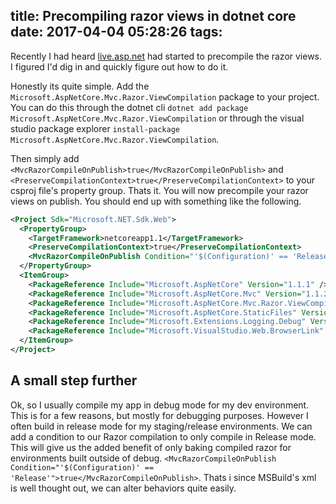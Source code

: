 title: Precompiling razor views in dotnet core
date: 2017-04-04 05:28:26
tags:
---

Recently I had heard [live.asp.net](https://github.com/aspnet/live.asp.net/blob/dev/src/live.asp.net/live.asp.net.csproj#L8) had started to precompile the razor views. I figured I'd dig in and quickly figure out how to do it.
<!-- more -->

Honestly its quite simple. Add the `Microsoft.AspNetCore.Mvc.Razor.ViewCompilation` package to your project. You can do this through the dotnet cli `dotnet add package Microsoft.AspNetCore.Mvc.Razor.ViewCompilation` or through the visual studio package explorer `install-package Microsoft.AspNetCore.Mvc.Razor.ViewCompilation`. 

Then simply add `<MvcRazorCompileOnPublish>true</MvcRazorCompileOnPublish>` and `<PreserveCompilationContext>true</PreserveCompilationContext>` to your csproj file's property group. Thats it. You will now precompile your razor views on publish. You should end up with something like the following.

```xml
<Project Sdk="Microsoft.NET.Sdk.Web">
  <PropertyGroup>
    <TargetFramework>netcoreapp1.1</TargetFramework>
    <PreserveCompilationContext>true</PreserveCompilationContext>
    <MvcRazorCompileOnPublish Condition="'$(Configuration)' == 'Release'">true</MvcRazorCompileOnPublish>
  </PropertyGroup>
  <ItemGroup>
    <PackageReference Include="Microsoft.AspNetCore" Version="1.1.1" />
    <PackageReference Include="Microsoft.AspNetCore.Mvc" Version="1.1.2" />
    <PackageReference Include="Microsoft.AspNetCore.Mvc.Razor.ViewCompilation" Version="1.1.0" />
    <PackageReference Include="Microsoft.AspNetCore.StaticFiles" Version="1.1.1" />
    <PackageReference Include="Microsoft.Extensions.Logging.Debug" Version="1.1.1" />
    <PackageReference Include="Microsoft.VisualStudio.Web.BrowserLink" Version="1.1.0" />
  </ItemGroup>
</Project>
```

## A small step further

Ok, so I usually compile my app in debug mode for my dev environment. This is for a few reasons, but mostly for debugging purposes. However I often build in release mode for my staging/release environments. We can add a condition to our Razor compilation to only compile in Release mode. This will give us the added benefit of only baking compiled razor for environments built outside of debug. `<MvcRazorCompileOnPublish Condition="'$(Configuration)' == 'Release'">true</MvcRazorCompileOnPublish>`. Thats i since MSBuild's xml is well thought out, we can alter behaviors quite easily.